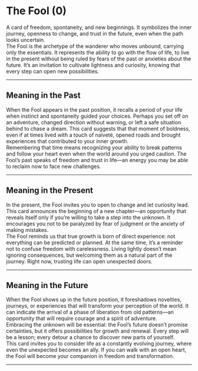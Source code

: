 # The Fool (0)

A card of freedom, spontaneity, and new beginnings. It symbolizes the inner journey, openness to change, and trust in the future, even when the path looks uncertain.  
The Fool is the archetype of the wanderer who moves unbound, carrying only the essentials. It represents the ability to go with the flow of life, to live in the present without being ruled by fears of the past or anxieties about the future. It’s an invitation to cultivate lightness and curiosity, knowing that every step can open new possibilities.

---

## Meaning in the Past  
When the Fool appears in the past position, it recalls a period of your life when instinct and spontaneity guided your choices. Perhaps you set off on an adventure, changed direction without warning, or left a safe situation behind to chase a dream. This card suggests that that moment of boldness, even if at times lived with a touch of naïveté, opened roads and brought experiences that contributed to your inner growth.  
Remembering that time means recognizing your ability to break patterns and follow your heart even when the world around you urged caution. The Fool’s past speaks of freedom and trust in life—an energy you may be able to reclaim now to face new challenges.

---

## Meaning in the Present  
In the present, the Fool invites you to open to change and let curiosity lead. This card announces the beginning of a new chapter—an opportunity that reveals itself only if you’re willing to take a step into the unknown. It encourages you not to be paralyzed by fear of judgment or the anxiety of making mistakes.  
The Fool reminds us that true growth is born of direct experience: not everything can be predicted or planned. At the same time, it’s a reminder not to confuse freedom with carelessness. Living lightly doesn’t mean ignoring consequences, but welcoming them as a natural part of the journey. Right now, trusting life can open unexpected doors.

---

## Meaning in the Future  
When the Fool shows up in the future position, it foreshadows novelties, journeys, or experiences that will transform your perception of the world. It can indicate the arrival of a phase of liberation from old patterns—an opportunity that will require courage and a spirit of adventure.  
Embracing the unknown will be essential: the Fool’s future doesn’t promise certainties, but it offers possibilities for growth and renewal. Every step will be a lesson; every detour a chance to discover new parts of yourself.  
This card invites you to consider life as a constantly evolving journey, where even the unexpected becomes an ally. If you can walk with an open heart, the Fool will become your companion in freedom and transformation.

---
